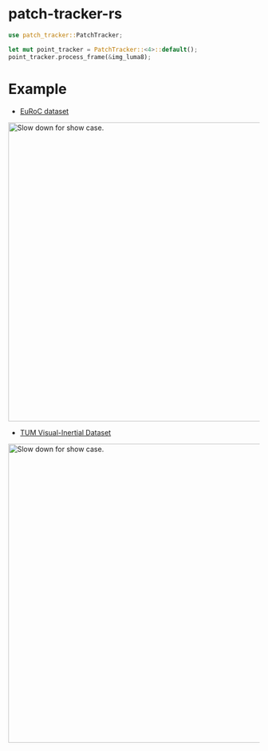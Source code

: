 # patch-tracker-rs

```rust
use patch_tracker::PatchTracker;

let mut point_tracker = PatchTracker::<4>::default();
point_tracker.process_frame(&img_luma8);
```

# Example
* [EuRoC dataset](https://projects.asl.ethz.ch/datasets/doku.php?id=kmavvisualinertialdatasets)
<img src="docs/euroc.avif" width="600" alt="Slow down for show case.">

* [TUM Visual-Inertial Dataset](https://cvg.cit.tum.de/data/datasets/visual-inertial-dataset)
<img src="docs/tum_vi.avif" width="600" alt="Slow down for show case.">